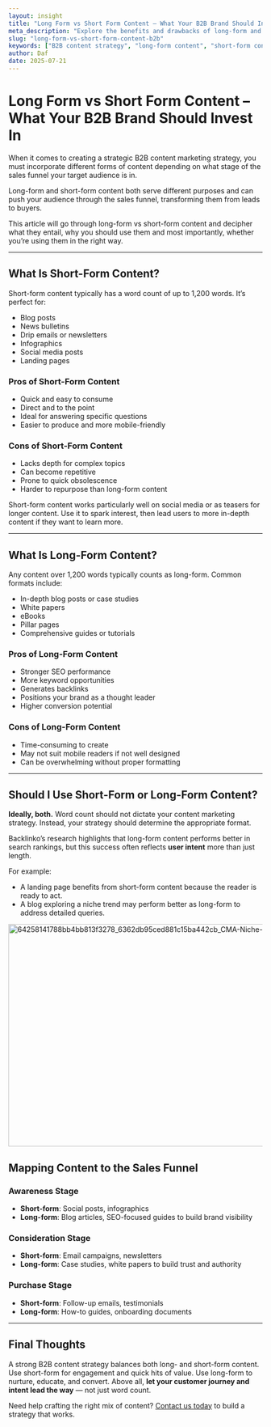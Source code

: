 ```yaml
---
layout: insight
title: "Long Form vs Short Form Content – What Your B2B Brand Should Invest In"
meta_description: "Explore the benefits and drawbacks of long-form and short-form content for B2B brands, and learn how to choose the right format for each stage of the sales funnel."
slug: "long-form-vs-short-form-content-b2b"
keywords: ["B2B content strategy", "long-form content", "short-form content", "sales funnel content", "content marketing"]
author: Daf
date: 2025-07-21
---
```


# Long Form vs Short Form Content – What Your B2B Brand Should Invest In

When it comes to creating a strategic B2B content marketing strategy, you must incorporate different forms of content depending on what stage of the sales funnel your target audience is in.

Long-form and short-form content both serve different purposes and can push your audience through the sales funnel, transforming them from leads to buyers.

This article will go through long-form vs short-form content and decipher what they entail, why you should use them and most importantly, whether you’re using them in the right way.

---

## What Is Short-Form Content?

Short-form content typically has a word count of up to 1,200 words. It’s perfect for:

- Blog posts  
- News bulletins  
- Drip emails or newsletters  
- Infographics  
- Social media posts  
- Landing pages

### Pros of Short-Form Content

- Quick and easy to consume  
- Direct and to the point  
- Ideal for answering specific questions  
- Easier to produce and more mobile-friendly

### Cons of Short-Form Content

- Lacks depth for complex topics  
- Can become repetitive  
- Prone to quick obsolescence  
- Harder to repurpose than long-form content

Short-form content works particularly well on social media or as teasers for longer content. Use it to spark interest, then lead users to more in-depth content if they want to learn more.

---

## What Is Long-Form Content?

Any content over 1,200 words typically counts as long-form. Common formats include:

- In-depth blog posts or case studies  
- White papers  
- eBooks  
- Pillar pages  
- Comprehensive guides or tutorials

### Pros of Long-Form Content

- Stronger SEO performance  
- More keyword opportunities  
- Generates backlinks  
- Positions your brand as a thought leader  
- Higher conversion potential

### Cons of Long-Form Content

- Time-consuming to create  
- May not suit mobile readers if not well designed  
- Can be overwhelming without proper formatting

---

## Should I Use Short-Form or Long-Form Content?

**Ideally, both.** Word count should not dictate your content marketing strategy. Instead, your strategy should determine the appropriate format.

Backlinko’s research highlights that long-form content performs better in search rankings, but this success often reflects **user intent** more than just length.

For example:
- A landing page benefits from short-form content because the reader is ready to act.
- A blog exploring a niche trend may perform better as long-form to address detailed queries.

<img width="955" height="440" alt="64258141788bb4bb813f3278_6362db95ced881c15ba442cb_CMA-Niche-Marketing" src="https://github.com/user-attachments/assets/b84b77a3-4999-4899-a915-625452e7c035" />


## Mapping Content to the Sales Funnel

### **Awareness Stage**

- **Short-form**: Social posts, infographics
- **Long-form**: Blog articles, SEO-focused guides to build brand visibility

### **Consideration Stage**

- **Short-form**: Email campaigns, newsletters
- **Long-form**: Case studies, white papers to build trust and authority

### **Purchase Stage**

- **Short-form**: Follow-up emails, testimonials
- **Long-form**: How-to guides, onboarding documents

---

## Final Thoughts

A strong B2B content strategy balances both long- and short-form content. Use short-form for engagement and quick hits of value. Use long-form to nurture, educate, and convert. Above all, **let your customer journey and intent lead the way** — not just word count.

Need help crafting the right mix of content? [Contact us today](https://www.copyhouse.io/contact) to build a strategy that works.

